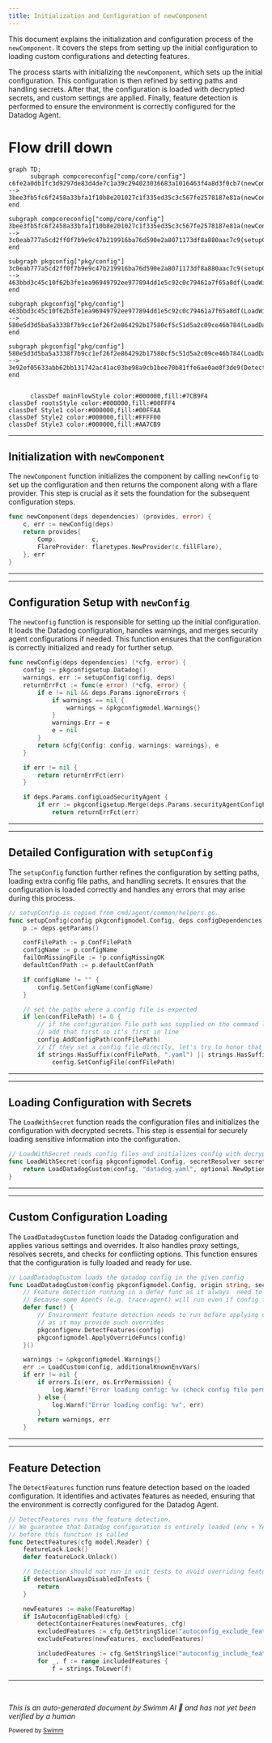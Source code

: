 ```yaml
---
title: Initialization and Configuration of newComponent
---
```

This document explains the initialization and configuration process of the <SwmToken path="comp/core/config/config.go" pos="81:2:2" line-data="func newComponent(deps dependencies) (provides, error) {">`newComponent`</SwmToken>. It covers the steps from setting up the initial configuration to loading custom configurations and detecting features.

The process starts with initializing the <SwmToken path="comp/core/config/config.go" pos="81:2:2" line-data="func newComponent(deps dependencies) (provides, error) {">`newComponent`</SwmToken>, which sets up the initial configuration. This configuration is then refined by setting paths and handling secrets. After that, the configuration is loaded with decrypted secrets, and custom settings are applied. Finally, feature detection is performed to ensure the environment is correctly configured for the Datadog Agent.

# Flow drill down

```mermaid
graph TD;
      subgraph compcoreconfig["comp/core/config"]
c6fe2a0db1fc3d9297de83d4de7c1a39c294023036683a1016463f4a8d3f0cb7(newComponent):::mainFlowStyle --> 3bee3fb5fc6f2458a33bfa1f10b8e201027c1f335ed35c3c567fe2578187e81a(newConfig):::mainFlowStyle
end

subgraph compcoreconfig["comp/core/config"]
3bee3fb5fc6f2458a33bfa1f10b8e201027c1f335ed35c3c567fe2578187e81a(newConfig):::mainFlowStyle --> 3c0eab777a5cd2ff0f7b9e9c47b219916ba76d590e2a8071173df8a880aac7c9(setupConfig):::mainFlowStyle
end

subgraph pkgconfig["pkg/config"]
3c0eab777a5cd2ff0f7b9e9c47b219916ba76d590e2a8071173df8a880aac7c9(setupConfig):::mainFlowStyle --> 463bbd3c45c10f62b3fe1ea96949792ee977894dd1e5c92c0c79461a7f65a8df(LoadWithSecret):::mainFlowStyle
end

subgraph pkgconfig["pkg/config"]
463bbd3c45c10f62b3fe1ea96949792ee977894dd1e5c92c0c79461a7f65a8df(LoadWithSecret):::mainFlowStyle --> 580e5d3d5ba5a3338f7b9cc1ef26f2e864292b17580cf5c51d5a2c09ce46b784(LoadDatadogCustom):::mainFlowStyle
end

subgraph pkgconfig["pkg/config"]
580e5d3d5ba5a3338f7b9cc1ef26f2e864292b17580cf5c51d5a2c09ce46b784(LoadDatadogCustom):::mainFlowStyle --> 3e92ef05633abb62bb131742ac41ac03be98a9cb1bee70b81ffe6ae0ae0f3de9(DetectFeatures):::mainFlowStyle
end


      classDef mainFlowStyle color:#000000,fill:#7CB9F4
classDef rootsStyle color:#000000,fill:#00FFF4
classDef Style1 color:#000000,fill:#00FFAA
classDef Style2 color:#000000,fill:#FFFF00
classDef Style3 color:#000000,fill:#AA7CB9
```

<SwmSnippet path="/comp/core/config/config.go" line="81">

---

## Initialization with <SwmToken path="comp/core/config/config.go" pos="81:2:2" line-data="func newComponent(deps dependencies) (provides, error) {">`newComponent`</SwmToken>

The <SwmToken path="comp/core/config/config.go" pos="81:2:2" line-data="func newComponent(deps dependencies) (provides, error) {">`newComponent`</SwmToken> function initializes the component by calling <SwmToken path="comp/core/config/config.go" pos="82:8:8" line-data="	c, err := newConfig(deps)">`newConfig`</SwmToken> to set up the configuration and then returns the component along with a flare provider. This step is crucial as it sets the foundation for the subsequent configuration steps.

```go
func newComponent(deps dependencies) (provides, error) {
	c, err := newConfig(deps)
	return provides{
		Comp:          c,
		FlareProvider: flaretypes.NewProvider(c.fillFlare),
	}, err
}
```

---

</SwmSnippet>

<SwmSnippet path="/comp/core/config/config.go" line="89">

---

## Configuration Setup with <SwmToken path="comp/core/config/config.go" pos="89:2:2" line-data="func newConfig(deps dependencies) (*cfg, error) {">`newConfig`</SwmToken>

The <SwmToken path="comp/core/config/config.go" pos="89:2:2" line-data="func newConfig(deps dependencies) (*cfg, error) {">`newConfig`</SwmToken> function is responsible for setting up the initial configuration. It loads the Datadog configuration, handles warnings, and merges security agent configurations if needed. This function ensures that the configuration is correctly initialized and ready for further setup.

```go
func newConfig(deps dependencies) (*cfg, error) {
	config := pkgconfigsetup.Datadog()
	warnings, err := setupConfig(config, deps)
	returnErrFct := func(e error) (*cfg, error) {
		if e != nil && deps.Params.ignoreErrors {
			if warnings == nil {
				warnings = &pkgconfigmodel.Warnings{}
			}
			warnings.Err = e
			e = nil
		}
		return &cfg{Config: config, warnings: warnings}, e
	}

	if err != nil {
		return returnErrFct(err)
	}

	if deps.Params.configLoadSecurityAgent {
		if err := pkgconfigsetup.Merge(deps.Params.securityAgentConfigFilePaths, config); err != nil {
			return returnErrFct(err)
```

---

</SwmSnippet>

<SwmSnippet path="/comp/core/config/setup.go" line="21">

---

## Detailed Configuration with <SwmToken path="comp/core/config/setup.go" pos="21:2:2" line-data="// setupConfig is copied from cmd/agent/common/helpers.go.">`setupConfig`</SwmToken>

The <SwmToken path="comp/core/config/setup.go" pos="21:2:2" line-data="// setupConfig is copied from cmd/agent/common/helpers.go.">`setupConfig`</SwmToken> function further refines the configuration by setting paths, loading extra config file paths, and handling secrets. It ensures that the configuration is loaded correctly and handles any errors that may arise during this process.

```go
// setupConfig is copied from cmd/agent/common/helpers.go.
func setupConfig(config pkgconfigmodel.Config, deps configDependencies) (*pkgconfigmodel.Warnings, error) {
	p := deps.getParams()

	confFilePath := p.ConfFilePath
	configName := p.configName
	failOnMissingFile := !p.configMissingOK
	defaultConfPath := p.defaultConfPath

	if configName != "" {
		config.SetConfigName(configName)
	}

	// set the paths where a config file is expected
	if len(confFilePath) != 0 {
		// if the configuration file path was supplied on the command line,
		// add that first so it's first in line
		config.AddConfigPath(confFilePath)
		// If they set a config file directly, let's try to honor that
		if strings.HasSuffix(confFilePath, ".yaml") || strings.HasSuffix(confFilePath, ".yml") {
			config.SetConfigFile(confFilePath)
```

---

</SwmSnippet>

<SwmSnippet path="/pkg/config/setup/config.go" line="1655">

---

## Loading Configuration with Secrets

The <SwmToken path="pkg/config/setup/config.go" pos="1655:2:2" line-data="// LoadWithSecret reads config files and initializes config with decrypted secrets">`LoadWithSecret`</SwmToken> function reads the configuration files and initializes the configuration with decrypted secrets. This step is essential for securely loading sensitive information into the configuration.

```go
// LoadWithSecret reads config files and initializes config with decrypted secrets
func LoadWithSecret(config pkgconfigmodel.Config, secretResolver secrets.Component, additionalEnvVars []string) (*pkgconfigmodel.Warnings, error) {
	return LoadDatadogCustom(config, "datadog.yaml", optional.NewOption[secrets.Component](secretResolver), additionalEnvVars)
}
```

---

</SwmSnippet>

<SwmSnippet path="/pkg/config/setup/config.go" line="1837">

---

## Custom Configuration Loading

The <SwmToken path="pkg/config/setup/config.go" pos="1837:2:2" line-data="// LoadDatadogCustom loads the datadog config in the given config">`LoadDatadogCustom`</SwmToken> function loads the Datadog configuration and applies various settings and overrides. It also handles proxy settings, resolves secrets, and checks for conflicting options. This function ensures that the configuration is fully loaded and ready for use.

```go
// LoadDatadogCustom loads the datadog config in the given config
func LoadDatadogCustom(config pkgconfigmodel.Config, origin string, secretResolver optional.Option[secrets.Component], additionalKnownEnvVars []string) (*pkgconfigmodel.Warnings, error) {
	// Feature detection running in a defer func as it always  need to run (whether config load has been successful or not)
	// Because some Agents (e.g. trace-agent) will run even if config file does not exist
	defer func() {
		// Environment feature detection needs to run before applying override funcs
		// as it may provide such overrides
		pkgconfigenv.DetectFeatures(config)
		pkgconfigmodel.ApplyOverrideFuncs(config)
	}()

	warnings := &pkgconfigmodel.Warnings{}
	err := LoadCustom(config, additionalKnownEnvVars)
	if err != nil {
		if errors.Is(err, os.ErrPermission) {
			log.Warnf("Error loading config: %v (check config file permissions for dd-agent user)", err)
		} else {
			log.Warnf("Error loading config: %v", err)
		}
		return warnings, err
	}
```

---

</SwmSnippet>

<SwmSnippet path="/pkg/config/env/environment_detection.go" line="96">

---

## Feature Detection

The <SwmToken path="pkg/config/env/environment_detection.go" pos="96:2:2" line-data="// DetectFeatures runs the feature detection.">`DetectFeatures`</SwmToken> function runs feature detection based on the loaded configuration. It identifies and activates features as needed, ensuring that the environment is correctly configured for the Datadog Agent.

```go
// DetectFeatures runs the feature detection.
// We guarantee that Datadog configuration is entirely loaded (env + YAML)
// before this function is called
func DetectFeatures(cfg model.Reader) {
	featureLock.Lock()
	defer featureLock.Unlock()

	// Detection should not run in unit tests to avoid overriding features based on runner environment
	if detectionAlwaysDisabledInTests {
		return
	}

	newFeatures := make(FeatureMap)
	if IsAutoconfigEnabled(cfg) {
		detectContainerFeatures(newFeatures, cfg)
		excludedFeatures := cfg.GetStringSlice("autoconfig_exclude_features")
		excludeFeatures(newFeatures, excludedFeatures)

		includedFeatures := cfg.GetStringSlice("autoconfig_include_features")
		for _, f := range includedFeatures {
			f = strings.ToLower(f)
```

---

</SwmSnippet>

&nbsp;

*This is an auto-generated document by Swimm AI 🌊 and has not yet been verified by a human*

<SwmMeta version="3.0.0" repo-id="Z2l0aHViJTNBJTNBZGF0YWRvZy1hZ2VudCUzQSUzQVN3aW1tLURlbW8=" repo-name="datadog-agent"><sup>Powered by [Swimm](/)</sup></SwmMeta>
